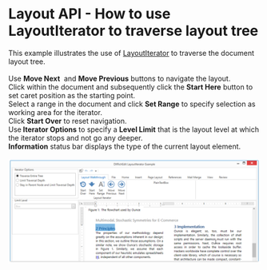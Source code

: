 # Layout API - How to use LayoutIterator to traverse layout tree


This example illustrates the use of <a href="http://help.devexpress.com/#CoreLibraries/clsDevExpressXtraRichEditAPILayoutLayoutIteratortopic">LayoutIterator</a> to traverse the document layout tree.<br /><br />Use <strong>Move Next</strong>  and <strong>Move Previous</strong> buttons to navigate the layout.<br />Click within the document and subsequently click the <strong>Start Here</strong> button to set caret position as the starting point.<br />Select a range in the document and click <strong>Set Range</strong> to specify selection as working area for the iterator.<br />Click <strong>Start Over</strong> to reset navigation.<br />Use<strong> Iterator Options</strong> to specify a <strong>Level Limit</strong> that is the layout level at which the iterator stops and not go any deeper.<br /><strong>Information</strong> status bar displays the type of the current layout element.<br /><br />
![project image](/media/project_image.png)
